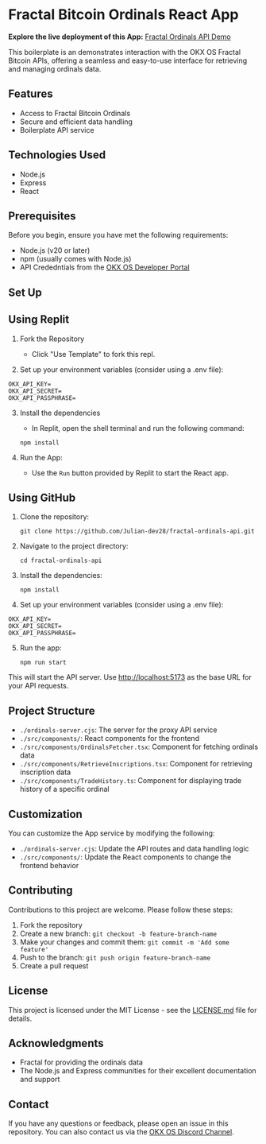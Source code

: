 # Fractal Bitcoin Ordinals React App

**Explore the live deployment of this App:**
[Fractal Ordinals API Demo](https://fractal-demo-Juliandev28.replit.app)

This boilerplate is an demonstrates interaction with the OKX OS Fractal Bitcoin APIs, offering a seamless and easy-to-use interface for retrieving and managing ordinals data.

## Features

- Access to Fractal Bitcoin Ordinals
- Secure and efficient data handling
- Boilerplate API service

## Technologies Used

- Node.js
- Express
- React

## Prerequisites

Before you begin, ensure you have met the following requirements:

- Node.js (v20 or later)
- npm (usually comes with Node.js)
- API Crededntials from the [OKX OS Developer Portal](https://www.okx.com/web3/build/dev-portal)

## Set Up

## Using Replit

1. Fork the Repository
   - Click "Use Template" to fork this repl.
   
2. Set up your environment variables (consider using a .env file):
```
OKX_API_KEY=
OKX_API_SECRET=
OKX_API_PASSPHRASE=
```


3. Install the dependencies
   - In Replit, open the shell terminal and run the following command:
   ```
   npm install
   ```

4. Run the App:
   - Use the `Run` button provided by Replit to start the React app.

## Using GitHub
1. Clone the repository:
   ```
   git clone https://github.com/Julian-dev28/fractal-ordinals-api.git
   ```

2. Navigate to the project directory:
   ```
   cd fractal-ordinals-api
   ```

3. Install the dependencies:
   ```
   npm install
   ```

4. Set up your environment variables (consider using a .env file):
```
OKX_API_KEY=
OKX_API_SECRET=
OKX_API_PASSPHRASE=
```


5. Run the app:
   ```
   npm run start
   ```

This will start the API server. Use [http://localhost:5173](http://localhost:5173) as the base URL for your API requests.

## Project Structure

- `./ordinals-server.cjs`: The server for the proxy API service
- `./src/components/`: React components for the frontend
- `./src/components/OrdinalsFetcher.tsx`: Component for fetching ordinals data
- `./src/components/RetrieveInscriptions.tsx`: Component for retrieving inscription data 
- `./src/components/TradeHistory.ts`: Component for displaying trade history of a specific ordinal


## Customization

You can customize the App service by modifying the following:

- `./ordinals-server.cjs`: Update the API routes and data handling logic
- `./src/components/`: Update the React components to change the frontend behavior

## Contributing

Contributions to this project are welcome. Please follow these steps:

1. Fork the repository
2. Create a new branch: `git checkout -b feature-branch-name`
3. Make your changes and commit them: `git commit -m 'Add some feature'`
4. Push to the branch: `git push origin feature-branch-name`
5. Create a pull request

## License

This project is licensed under the MIT License - see the [LICENSE.md](LICENSE.md) file for details.

## Acknowledgments

- Fractal for providing the ordinals data
- The Node.js and Express communities for their excellent documentation and support

## Contact

If you have any questions or feedback, please open an issue in this repository.
You can also contact us via the [OKX OS Discord Channel](https://discord.gg/k6Z7VYsF).